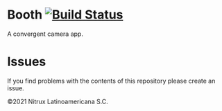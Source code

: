 # Booth [![Build Status](https://travis-ci.org/Nitrux/booth.svg?branch=main)](https://travis-ci.org/Nitrux/booth)

A convergent camera app.

# Issues
If you find problems with the contents of this repository please create an issue.

©2021 Nitrux Latinoamericana S.C.
